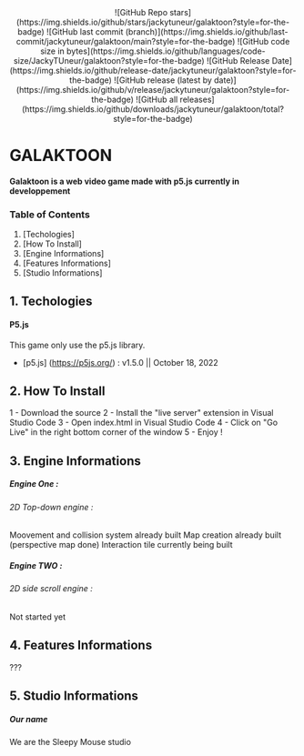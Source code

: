 <div align="center"> ![GitHub Repo stars](https://img.shields.io/github/stars/jackytuneur/galaktoon?style=for-the-badge) ![GitHub last commit (branch)](https://img.shields.io/github/last-commit/jackytuneur/galaktoon/main?style=for-the-badge) ![GitHub code size in bytes](https://img.shields.io/github/languages/code-size/JackyTUneur/galaktoon?style=for-the-badge) ![GitHub Release Date](https://img.shields.io/github/release-date/jackytuneur/galaktoon?style=for-the-badge) ![GitHub release (latest by date)](https://img.shields.io/github/v/release/jackytuneur/galaktoon?style=for-the-badge) ![GitHub all releases](https://img.shields.io/github/downloads/jackytuneur/galaktoon/total?style=for-the-badge) </div>

# GALAKTOON
#### Galaktoon is a web video game made with p5.js currently in developpement

### Table of Contents

1. [Techologies]
2. [How To Install]
2. [Engine Informations]
3. [Features Informations]
4. [Studio Informations]

## 1. Techologies

#### P5.js

This game only use the p5.js library.
* [p5.js] (https://p5js.org/) : v1.5.0 || October 18, 2022

## 2. How To Install

1 - Download the source
2 - Install the "live server" extension in Visual Studio Code
3 - Open index.html in Visual Studio Code 
4 - Click on "Go Live" in the right bottom corner of the window
5 - Enjoy !

## 3. Engine Informations

##### Engine One :

###### 2D Top-down engine :

Moovement and collision system already built
Map creation already built (perspective map done) 
Interaction tile currently being built

##### Engine TWO :

###### 2D side scroll engine :

Not started yet

## 4. Features Informations

???

## 5. Studio Informations

##### Our name

We are the Sleepy Mouse studio
